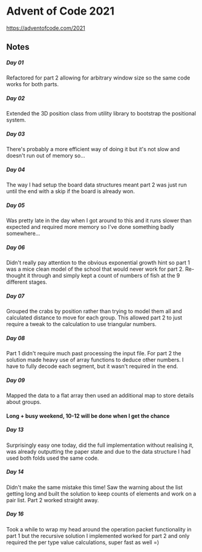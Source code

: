 # Advent of Code 2021

https://adventofcode.com/2021

## Notes

##### Day 01

Refactored for part 2 allowing for arbitrary window size so the same code works for both parts.

##### Day 02

Extended the 3D position class from utility library to bootstrap the positional system.

##### Day 03

There's probably a more efficient way of doing it but it's not slow and doesn't run out of memory so...

##### Day 04

The way I had setup the board data structures meant part 2 was just run until the end with a skip if the board is already won.

##### Day 05

Was pretty late in the day when I got around to this and it runs slower than expected and required more memory so I've done something badly somewhere...

##### Day 06

Didn't really pay attention to the obvious exponential growth hint so part 1 was a mice clean model of the school that would never work for part 2. Re-thought it through and simply kept a count of numbers of fish at the 9 different stages.

##### Day 07

Grouped the crabs by position rather than trying to model them all and calculated distance to move for each group. This allowed part 2 to just require a tweak to the calculation to use triangular numbers.

##### Day 08

Part 1 didn't require much past processing the input file. For part 2 the solution made heavy use of array functions to deduce other numbers. I have to fully decode each segment, but it wasn't required in the end.

##### Day 09

Mapped the data to a flat array then used an additional map to store details about groups.

#### Long + busy weekend, 10-12 will be done when I get the chance

##### Day 13

Surprisingly easy one today, did the full implementation without realising it, was already outputting the paper state and due to the data structure I had used both folds used the same code.

##### Day 14

Didn't make the same mistake this time! Saw the warning about the list getting long and built the solution to keep counts of elements and work on a pair list. Part 2 worked straight away.

##### Day 16

Took a while to wrap my head around the operation packet functionality in part 1 but the recursive solution I implemented worked for part 2 and only required the per type value calculations, super fast as well =)
